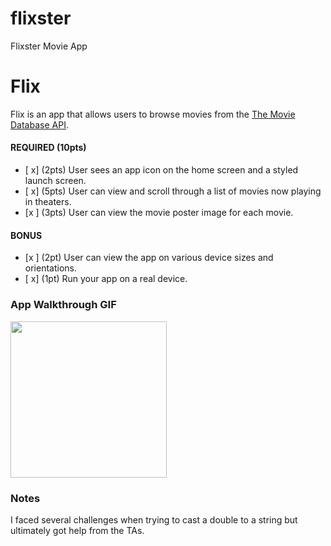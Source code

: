 # flixster
Flixster Movie App
# Flix

Flix is an app that allows users to browse movies from the [The Movie Database API](http://docs.themoviedb.apiary.io/#).

#### REQUIRED (10pts)
- [ x] (2pts) User sees an app icon on the home screen and a styled launch screen.
- [ x] (5pts) User can view and scroll through a list of movies now playing in theaters.
- [x ] (3pts) User can view the movie poster image for each movie.

#### BONUS
- [x ] (2pt) User can view the app on various device sizes and orientations.
- [ x] (1pt) Run your app on a real device.

### App Walkthrough GIF
<img src="http://g.recordit.co/1LXQ3mx1bg.gif" width=250><br>

### Notes
I faced several challenges when trying to cast a double to a string but ultimately got help from the TAs.
